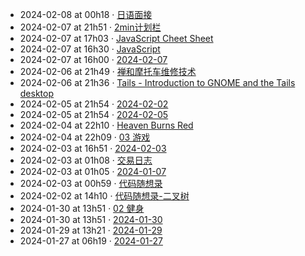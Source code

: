 - 2024-02-08 at 00h18 · [日语面接](日语面接)
- 2024-02-07 at 21h51 · [2min计划栏](2min计划栏)
- 2024-02-07 at 17h03 · [JavaScript Cheet Sheet](JavaScript%20Cheet%20Sheet)
- 2024-02-07 at 16h30 · [JavaScript](JavaScript)
- 2024-02-07 at 16h00 · [2024-02-07](2024-02-07)
- 2024-02-06 at 21h49 · [禅和摩托车维修技术](禅和摩托车维修技术)
- 2024-02-06 at 21h36 · [Tails - Introduction to GNOME and the Tails desktop](Tails%20-%20Introduction%20to%20GNOME%20and%20the%20Tails%20desktop)
- 2024-02-05 at 21h54 · [2024-02-02](2024-02-02)
- 2024-02-05 at 21h54 · [2024-02-05](2024-02-05)
- 2024-02-04 at 22h10 · [Heaven Burns Red](Heaven%20Burns%20Red)
- 2024-02-04 at 22h09 · [03 游戏](03%20游戏)
- 2024-02-03 at 16h51 · [2024-02-03](2024-02-03)
- 2024-02-03 at 01h08 · [交易日志](交易日志)
- 2024-02-03 at 01h05 · [2024-01-07](2024-01-07)
- 2024-02-03 at 00h59 · [代码随想录](代码随想录)
- 2024-02-02 at 14h10 · [代码随想录-二叉树](代码随想录-二叉树)
- 2024-01-30 at 13h51 · [02 健身](02%20健身)
- 2024-01-30 at 13h51 · [2024-01-30](2024-01-30)
- 2024-01-29 at 13h21 · [2024-01-29](2024-01-29)
- 2024-01-27 at 06h19 · [2024-01-27](2024-01-27)
